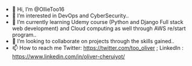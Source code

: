 - 👋 Hi, I’m @OllieToo16
- 👀 I’m interested in DevOps  and CyberSecurity..
- 🌱 I’m currently learning Udemy course (Python and Django Full stack web development) and Cloud computing as well through AWS re/start program..
- 💞️ I’m looking to collaborate on projects through the skills gained..
- 📫 How to reach me Twitter: https://twitter.com/too_oliver ; LinkedIn : https://www.linkedin.com/in/oliver-cheruiyot/

<!---
OllieToo16/OllieToo16 is a ✨ special ✨ repository because its `README.md` (this file) appears on your GitHub profile.
You can click the Preview link to take a look at your changes.
--->

